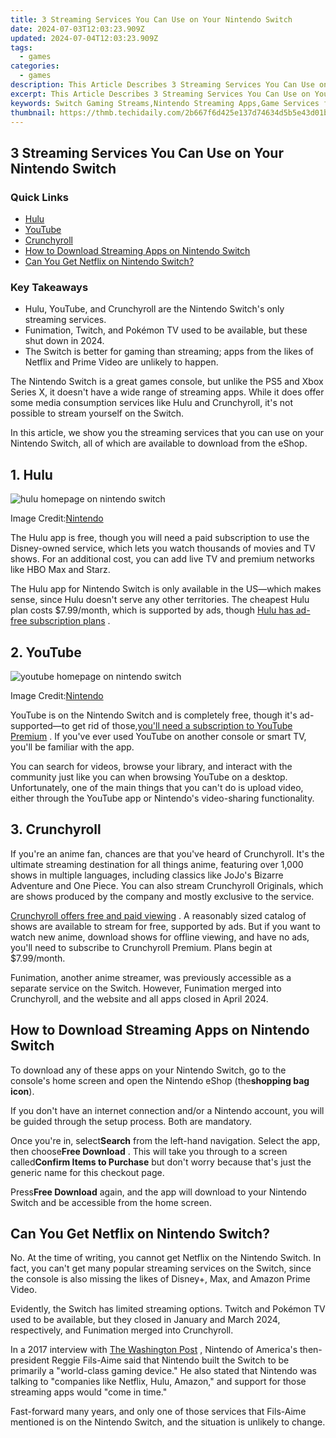 ```yaml
---
title: 3 Streaming Services You Can Use on Your Nintendo Switch
date: 2024-07-03T12:03:23.909Z
updated: 2024-07-04T12:03:23.909Z
tags:
  - games
categories:
  - games
description: This Article Describes 3 Streaming Services You Can Use on Your Nintendo Switch
excerpt: This Article Describes 3 Streaming Services You Can Use on Your Nintendo Switch
keywords: Switch Gaming Streams,Nintendo Streaming Apps,Game Services for Switch,Switch Media Players,Nintendo Online Games,Streaming on Switch Handheld,Switch Gaming Platform
thumbnail: https://thmb.techidaily.com/2b667f6d425e137d74634d5b5e43d01ba3b3015e34fc38e54ba016f1aa0f02aa.jpg
---
```


## 3 Streaming Services You Can Use on Your Nintendo Switch

### Quick Links

* [Hulu](#hulu)
* [YouTube](#youtube)
* [Crunchyroll](#crunchyroll)
* [How to Download Streaming Apps on Nintendo Switch](#how-to-download-streaming-apps-on-nintendo-switch)
* [Can You Get Netflix on Nintendo Switch?](#can-you-get-netflix-on-nintendo-switch)

### Key Takeaways

* Hulu, YouTube, and Crunchyroll are the Nintendo Switch's only streaming services.
* Funimation, Twitch, and Pokémon TV used to be available, but these shut down in 2024.
* The Switch is better for gaming than streaming; apps from the likes of Netflix and Prime Video are unlikely to happen.

 The Nintendo Switch is a great games console, but unlike the PS5 and Xbox Series X, it doesn't have a wide range of streaming apps. While it does offer some media consumption services like Hulu and Crunchyroll, it's not possible to stream yourself on the Switch.

 In this article, we show you the streaming services that you can use on your Nintendo Switch, all of which are available to download from the eShop.

## 1. Hulu

![hulu homepage on nintendo switch](https://static1.makeuseofimages.com/wordpress/wp-content/uploads/2021/02/hulu-nintendo-switch.jpg)

 Image Credit:[Nintendo](https://www.nintendo.com/store/products/hulu-switch/)

 The Hulu app is free, though you will need a paid subscription to use the Disney-owned service, which lets you watch thousands of movies and TV shows. For an additional cost, you can add live TV and premium networks like HBO Max and Starz.

 The Hulu app for Nintendo Switch is only available in the US—which makes sense, since Hulu doesn't serve any other territories. The cheapest Hulu plan costs $7.99/month, which is supported by ads, though [Hulu has ad-free subscription plans](https://www.makeuseof.com/hulu-subscription-plans/) .

## 2. YouTube

![youtube homepage on nintendo switch](https://static1.makeuseofimages.com/wordpress/wp-content/uploads/2022/09/youtube-homepage-on-nintendo-switch.jpg)

 Image Credit:[Nintendo](https://www.nintendo.com/store/products/youtube-switch/)

 YouTube is on the Nintendo Switch and is completely free, though it's ad-supported—to get rid of those,[you'll need a subscription to YouTube Premium](https://www.makeuseof.com/tag/youtube-red-worth-money-things-need-consider/) . If you've ever used YouTube on another console or smart TV, you'll be familiar with the app.

 You can search for videos, browse your library, and interact with the community just like you can when browsing YouTube on a desktop. Unfortunately, one of the main things that you can't do is upload video, either through the YouTube app or Nintendo's video-sharing functionality.

## 3. Crunchyroll

 If you're an anime fan, chances are that you've heard of Crunchyroll. It's the ultimate streaming destination for all things anime, featuring over 1,000 shows in multiple languages, including classics like JoJo's Bizarre Adventure and One Piece. You can also stream Crunchyroll Originals, which are shows produced by the company and mostly exclusive to the service.

[Crunchyroll offers free and paid viewing](https://www.makeuseof.com/crunchyroll-free-vs-premium/) . A reasonably sized catalog of shows are available to stream for free, supported by ads. But if you want to watch new anime, download shows for offline viewing, and have no ads, you'll need to subscribe to Crunchyroll Premium. Plans begin at $7.99/month.

 Funimation, another anime streamer, was previously accessible as a separate service on the Switch. However, Funimation merged into Crunchyroll, and the website and all apps closed in April 2024.

## How to Download Streaming Apps on Nintendo Switch

 To download any of these apps on your Nintendo Switch, go to the console's home screen and open the Nintendo eShop (the**shopping bag icon**).

 If you don't have an internet connection and/or a Nintendo account, you will be guided through the setup process. Both are mandatory.

 Once you're in, select**Search** from the left-hand navigation. Select the app, then choose**Free Download** . This will take you through to a screen called**Confirm Items to Purchase** but don't worry because that's just the generic name for this checkout page.

 Press**Free Download** again, and the app will download to your Nintendo Switch and be accessible from the home screen.

## Can You Get Netflix on Nintendo Switch?

 No. At the time of writing, you cannot get Netflix on the Nintendo Switch. In fact, you can't get many popular streaming services on the Switch, since the console is also missing the likes of Disney+, Max, and Amazon Prime Video.

 Evidently, the Switch has limited streaming options. Twitch and Pokémon TV used to be available, but they closed in January and March 2024, respectively, and Funimation merged into Crunchyroll.

 In a 2017 interview with [The Washington Post](https://www.washingtonpost.com/news/the-switch/wp/2017/03/08/nintendos-u-s-ceo-responds-to-our-biggest-gripes-with-the-switch/) , Nintendo of America's then-president Reggie Fils-Aime said that Nintendo built the Switch to be primarily a "world-class gaming device." He also stated that Nintendo was talking to "companies like Netflix, Hulu, Amazon," and support for those streaming apps would "come in time."

 Fast-forward many years, and only one of those services that Fils-Aime mentioned is on the Nintendo Switch, and the situation is unlikely to change.


<ins class="adsbygoogle"
     style="display:block"
     data-ad-format="autorelaxed"
     data-ad-client="ca-pub-7571918770474297"
     data-ad-slot="1223367746"></ins>



<ins class="adsbygoogle"
     style="display:block"
     data-ad-client="ca-pub-7571918770474297"
     data-ad-slot="8358498916"
     data-ad-format="auto"
     data-full-width-responsive="true"></ins>


